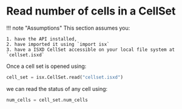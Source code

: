 # Read number of cells in a CellSet

!!! note "Assumptions"
    This section assumes you: 

    1. have the API installed, 
    2. have imported it using `import isx` 
    3. have a ISXD CellSet accessible on your local file system at `cellset.isxd`




Once a cell set is opened using:


```python
cell_set = isx.CellSet.read("cellset.isxd")
```
we can read the status of any cell using:

```python
num_cells = cell_set.num_cells
```
